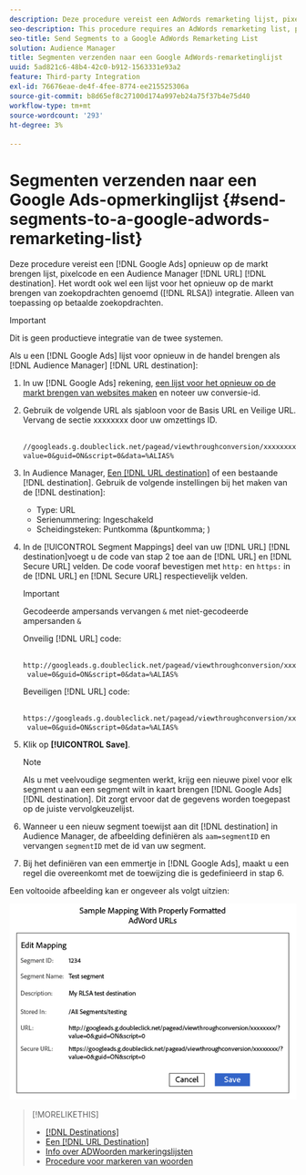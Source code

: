 ```yaml
---
description: Deze procedure vereist een AdWords remarketing lijst, pixelcode, en een Audience Manager URL bestemming. Het is ook gekend als remarketing lijst voor de integratie van onderzoeksadvertenties (RLSA). Alleen van toepassing op betaalde zoekopdrachten.
seo-description: This procedure requires an AdWords remarketing list, pixel code, and an Audience Manager URL destination. It is also known as a remarketing list for search ads (RLSA) integration. Applies to paid search only.
seo-title: Send Segments to a Google AdWords Remarketing List
solution: Audience Manager
title: Segmenten verzenden naar een Google AdWords-remarketinglijst
uuid: 5ad821c6-48b4-42c0-b912-1563331e93a2
feature: Third-party Integration
exl-id: 76676eae-de4f-4fee-8774-ee215525306a
source-git-commit: b8d65ef8c27100d174a997eb24a75f37b4e75d40
workflow-type: tm+mt
source-wordcount: '293'
ht-degree: 3%

---
```


# Segmenten verzenden naar een Google Ads-opmerkinglijst {#send-segments-to-a-google-adwords-remarketing-list}

Deze procedure vereist een [!DNL Google Ads] opnieuw op de markt brengen lijst, pixelcode en een Audience Manager [!DNL URL] [!DNL destination]. Het wordt ook wel een lijst voor het opnieuw op de markt brengen van zoekopdrachten genoemd ([!DNL RLSA]) integratie. Alleen van toepassing op betaalde zoekopdrachten.

>[!IMPORTANT]
>Dit is geen productieve integratie van de twee systemen.

Als u een [!DNL Google Ads] lijst voor opnieuw in de handel brengen als [!DNL Audience Manager] [!DNL URL destination]:

1. In uw [!DNL Google Ads] rekening, [een lijst voor het opnieuw op de markt brengen van websites maken](https://support.google.com/tagmanager/answer/6106960?hl=en) en noteer uw conversie-id.
1. Gebruik de volgende URL als sjabloon voor de Basis URL en Veilige URL. Vervang de sectie xxxxxxxx door uw omzettings ID.

   ```
    //googleads.g.doubleclick.net/pagead/viewthroughconversion/xxxxxxxx/?value=0&guid=ON&script=0&data=%ALIAS%
   ```

1. In Audience Manager, [Een [!DNL URL destination]](../../features/destinations/create-url-destination.md) of een bestaande [!DNL destination]. Gebruik de volgende instellingen bij het maken van de [!DNL destination]:
   * Type: URL
   * Serienummering: Ingeschakeld
   * Scheidingsteken: Puntkomma (&amp;puntkomma; )

1. In de [!UICONTROL Segment Mappings] deel van uw [!DNL URL] [!DNL destination]voegt u de code van stap 2 toe aan de [!DNL URL] en [!DNL Secure URL] velden. De code vooraf bevestigen met `http:` en `https:` in de [!DNL URL] en [!DNL Secure URL] respectievelijk velden.

   >[!IMPORTANT]
   >
   >Gecodeerde ampersands vervangen `&` met niet-gecodeerde ampersanden `&`

   Onveilig [!DNL URL] code:

   ```
    http://googleads.g.doubleclick.net/pagead/viewthroughconversion/xxxxxxxx/?
    value=0&guid=ON&script=0&data=%ALIAS%
   ```

   Beveiligen [!DNL URL] code:

   ```
    https://googleads.g.doubleclick.net/pagead/viewthroughconversion/xxxxxxxx/?
    value=0&guid=ON&script=0&data=%ALIAS%
   ```

1. Klik op **[!UICONTROL Save]**.

   >[!NOTE]
   >
   >Als u met veelvoudige segmenten werkt, krijg een nieuwe pixel voor elk segment u aan een segment wilt in kaart brengen [!DNL Google Ads] [!DNL destination]. Dit zorgt ervoor dat de gegevens worden toegepast op de juiste vervolgkeuzelijst.

1. Wanneer u een nieuw segment toewijst aan dit [!DNL destination] in Audience Manager, de afbeelding definiëren als `aam=segmentID` en vervangen `segmentID` met de id van uw segment.
1. Bij het definiëren van een emmertje in [!DNL Google Ads], maakt u een regel die overeenkomt met de toewijzing die is gedefinieerd in stap 6.

Een voltooide afbeelding kan er ongeveer als volgt uitzien:

![](../assets/rlsa_mapping.png)

>[!MORELIKETHIS]
>
>* [[!DNL Destinations]](../../features/destinations/destinations.md)
>* [Een [!DNL URL Destination]](../../features/destinations/create-url-destination.md)
>* [Info over ADWoorden markeringslijsten](https://support.google.com/adwords/answer/2472738)
>* [Procedure voor markeren van woorden](https://support.google.com/adwords/answer/2454000)

